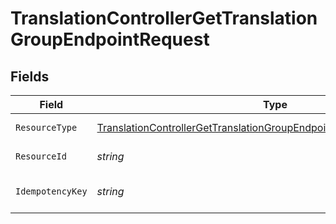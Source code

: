 # TranslationControllerGetTranslationGroupEndpointRequest


## Fields

| Field                                                                                                                                                                   | Type                                                                                                                                                                    | Required                                                                                                                                                                | Description                                                                                                                                                             | Example                                                                                                                                                                 |
| ----------------------------------------------------------------------------------------------------------------------------------------------------------------------- | ----------------------------------------------------------------------------------------------------------------------------------------------------------------------- | ----------------------------------------------------------------------------------------------------------------------------------------------------------------------- | ----------------------------------------------------------------------------------------------------------------------------------------------------------------------- | ----------------------------------------------------------------------------------------------------------------------------------------------------------------------- |
| `ResourceType`                                                                                                                                                          | [TranslationControllerGetTranslationGroupEndpointPathParamResourceType](../../Models/Requests/TranslationControllerGetTranslationGroupEndpointPathParamResourceType.md) | :heavy_check_mark:                                                                                                                                                      | Resource type                                                                                                                                                           | workflow                                                                                                                                                                |
| `ResourceId`                                                                                                                                                            | *string*                                                                                                                                                                | :heavy_check_mark:                                                                                                                                                      | Resource ID                                                                                                                                                             | welcome-email                                                                                                                                                           |
| `IdempotencyKey`                                                                                                                                                        | *string*                                                                                                                                                                | :heavy_minus_sign:                                                                                                                                                      | A header for idempotency purposes                                                                                                                                       |                                                                                                                                                                         |